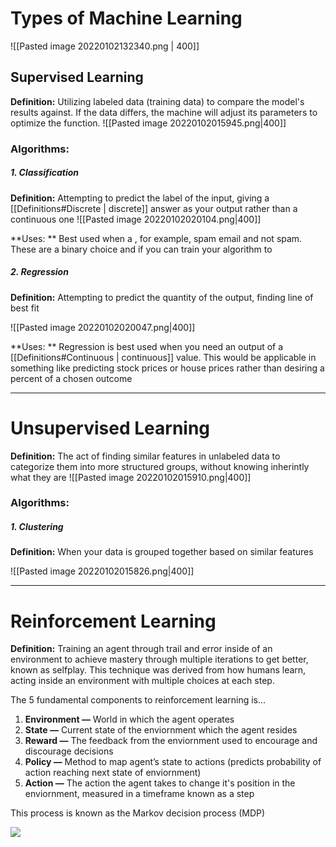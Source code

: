
# Types of Machine Learning
![[Pasted image 20220102132340.png | 400]]
## Supervised Learning
**Definition:** Utilizing labeled data (training data) to compare the model's results against. If the data differs, the machine will adjust its parameters to optimize the function.
![[Pasted image 20220102015945.png|400]]

### Algorithms: 

##### 1. Classification
**Definition:** Attempting to predict the label of the input, giving a [[Definitions#Discrete | discrete]] answer as your output rather than a continuous one
![[Pasted image 20220102020104.png|400]]

**Uses: ** Best used when a , for example, spam email and not spam. These are a binary choice and if you can train your algorithm to 


##### 2. Regression
**Definition:** Attempting to predict the quantity of the output, finding line of best fit

![[Pasted image 20220102020047.png|400]]

**Uses: ** Regression is best used when you need an output of a [[Definitions#Continuous | continuous]] value. This would be applicable in something like predicting stock prices or house prices rather than desiring a percent of a chosen outcome

---

# Unsupervised Learning
**Definition:** The act of finding similar features in unlabeled data to categorize them into more structured groups, without knowing inherintly what they are
![[Pasted image 20220102015910.png|400]]
### Algorithms:
##### 1. Clustering
**Definition:** When your data is grouped together based on similar features

![[Pasted image 20220102015826.png|400]]


---

# Reinforcement Learning
**Definition:** Training an agent through trail and error inside of an environment to achieve mastery through multiple iterations to get better, known as selfplay. This technique was derived from how humans learn, acting inside an environment with multiple choices at each step.


The 5 fundamental components to reinforcement learning is...
1.  **Environment —** World in which the agent operates
2.  **State —** Current state of the enviornment which the agent resides
3.  **Reward —** The feedback from the enviornment used to encourage and discourage decisions
4.  **Policy —** Method to map agent’s state to actions (predicts probability of action reaching next state of enviornment)
5.  **Action —** The action the agent takes to change it's position in the enviornment, measured in a timeframe known as a step

This process is known as the Markov decision process (MDP)

![](https://web.stanford.edu/group/pdplab/pdphandbook/suttonbarto_rl.png)

